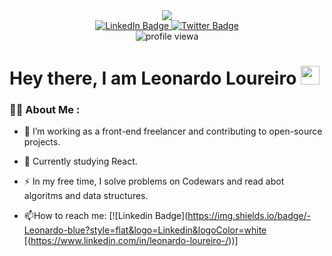 <div id="header" align="center">
  <img src ="https://media.giphy.com/media/qgQUggAC3Pfv687qPC/giphy.gif" heigth=300/>  
</div>

<div id="badges" align="center">
  <a href="https://www.linkedin.com/in/leonardo-loureiro-">
    <img src="https://img.shields.io/badge/LinkedIn-blue?style=for-the-badge&logo=linkedin&logoColor=white" alt="LinkedIn Badge"/>
  </a>
  <a href="https://twitter.com/ElLeoAPocoNo">
    <img src="https://img.shields.io/badge/Twitter-blue?style=for-the-badge&logo=twitter&logoColor=white" alt="Twitter Badge"/>
  </a>
</div>
<div id="profile-views" align="center">
  <img src="https://komarev.com/ghpvc/?username=LeoLoureiro-code&style=flat-square&color=blue" alt="profile viewa" />
</div>

<h1>
  Hey there, I am Leonardo Loureiro
  <img src="https://media.giphy.com/media/hvRJCLFzcasrR4ia7z/giphy.gif" width="30px"/>
</h1>

### :man_technologist: About Me :

- :telescope: I’m working as a front-end freelancer and contributing to open-source projects.

- :seedling: Currently studying React.

- :zap: In my free time, I solve problems on Codewars and read abot algoritms and data structures.

- :mailbox:How to reach me: [![Linkedin Badge](https://img.shields.io/badge/-Leonardo-blue?style=flat&logo=Linkedin&logoColor=white [(https://www.linkedin.com/in/leonardo-loureiro-/))]


<!---
LeoLoureiro-code/LeoLoureiro-code is a ✨ special ✨ repository because its `README.md` (this file) appears on your GitHub profile.
You can click the Preview link to take a look at your changes.
--->
